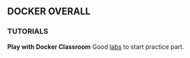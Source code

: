## DOCKER OVERALL


### TUTORIALS

**Play with Docker Classroom**
Good [labs](https://training.play-with-docker.com/) to start practice part.











